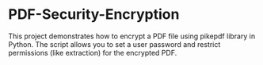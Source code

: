 # PDF-Security-Encryption
This project demonstrates how to encrypt a PDF file using pikepdf library in Python. The script allows you to set a user password and restrict permissions (like extraction) for the encrypted PDF. 
